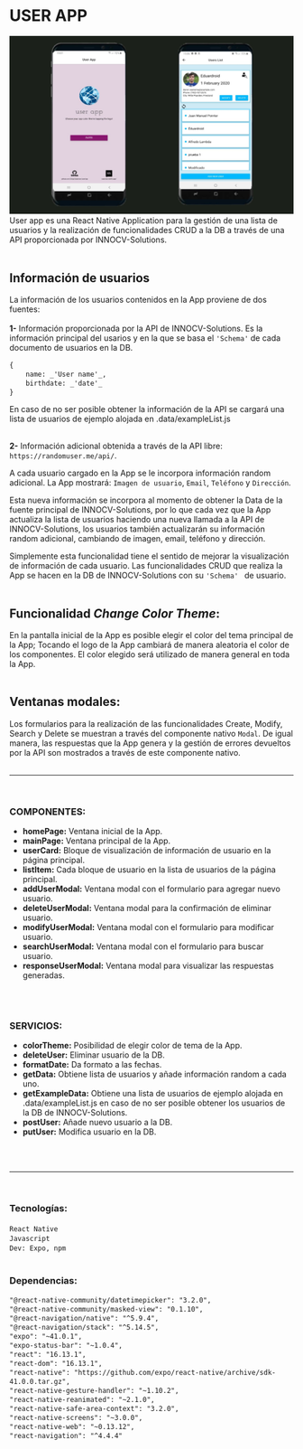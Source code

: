 # USER APP
![alt rockbands](assets/userapp-appimg.jpg)
<br>
User app es una React Native Application para la gestión de una lista de usuarios y la realización de funcionalidades CRUD a la DB a través de una API proporcionada por INNOCV-Solutions.
<br>
<br>

## Información de usuarios

La información de los usuarios contenidos en la App proviene de dos fuentes:
<br>
<br>
**1-** Información proporcionada por la API de INNOCV-Solutions. Es la información principal del usarios y en la que se basa el ```'Schema'``` de cada documento de usuarios en la DB.
```
{
    name: _'User name'_,
    birthdate: _'date'_
}
```
En caso de no ser posible obtener la información de la API se cargará una lista de usuarios de ejemplo alojada en .data/exampleList.js
<br>
<br>

**2-** Información adicional obtenida a través de la API libre: ```https://randomuser.me/api/```. 

A cada usuario cargado en la App se le incorpora información random adicional. La App mostrará:
```Imagen de usuario```, ```Email```, ```Teléfono``` y ```Dirección```.

Esta nueva información se incorpora al momento de obtener la Data de la fuente principal de INNOCV-Solutions, por lo que cada vez que la App actualiza la lista de usuarios haciendo una nueva llamada a la API de INNOCV-Solutions, los usuarios también actualizarán su información random adicional, cambiando de imagen, email, teléfono y dirección. 

Simplemente esta funcionalidad tiene el sentido de mejorar la visualización de información de cada usuario. Las funcionalidades CRUD que realiza la App se hacen en la DB de INNOCV-Solutions con su ```'Schema' ``` de usuario.
<br>
<br>

## Funcionalidad _Change Color Theme_:

En la pantalla inicial de la App es posible elegir el color del tema principal de la App; Tocando el logo de la App cambiará de manera aleatoria el color de los componentes. El color elegido será utilizado de manera general en toda la App.
<br>
<br>

## Ventanas modales:

Los formularios para la realización de las funcionalidades Create, Modify, Search y Delete se muestran a través del componente nativo ```Modal```. De igual manera, las respuestas que la App genera y la gestión de errores devueltos por la API son mostrados a través de este componente nativo. 
<br>
<br>
<hr>
<br>

### COMPONENTES:

- **homePage:** Ventana inicial de la App.
- **mainPage:** Ventana principal de la App.
- **userCard:** Bloque de visualización de información de usuario en la página principal.
- **listItem:** Cada bloque de usuario en la lista de usuarios de la página principal.
- **addUserModal:** Ventana modal con el formulario para agregar nuevo usuario.
- **deleteUserModal:** Ventana modal para la confirmación de eliminar usuario.
- **modifyUserModal:** Ventana modal con el formulario para modificar usuario.
- **searchUserModal:** Ventana modal con el formulario para buscar usuario.
- **responseUserModal:** Ventana modal para visualizar las respuestas generadas.
<br>
<br>

### SERVICIOS:

- **colorTheme:** Posibilidad de elegir color de tema de la App.
- **deleteUser:** Eliminar usuario de la DB.
- **formatDate:** Da formato a las fechas.
- **getData:** Obtiene lista de usuarios y añade información random a cada uno.
- **getExampleData:** Obtiene una lista de usuarios de ejemplo alojada en .data/exampleList.js en caso de no ser posible obtener los usuarios de la DB de INNOCV-Solutions.
- **postUser:** Añade nuevo usuario a la DB.
- **putUser:** Modifica usuario en la DB.
<br>
<br>
<hr>
<br>

### Tecnologías:

```React Native```<br>
```Javascript```<br>
```Dev: Expo, npm```
<br>
<br>


### Dependencias: 
```
"@react-native-community/datetimepicker": "3.2.0",
"@react-native-community/masked-view": "0.1.10",
"@react-navigation/native": "^5.9.4",
"@react-navigation/stack": "^5.14.5",
"expo": "~41.0.1",
"expo-status-bar": "~1.0.4",
"react": "16.13.1",
"react-dom": "16.13.1",
"react-native": "https://github.com/expo/react-native/archive/sdk-41.0.0.tar.gz",
"react-native-gesture-handler": "~1.10.2",
"react-native-reanimated": "~2.1.0",
"react-native-safe-area-context": "3.2.0",
"react-native-screens": "~3.0.0",
"react-native-web": "~0.13.12",
"react-navigation": "^4.4.4"
```
